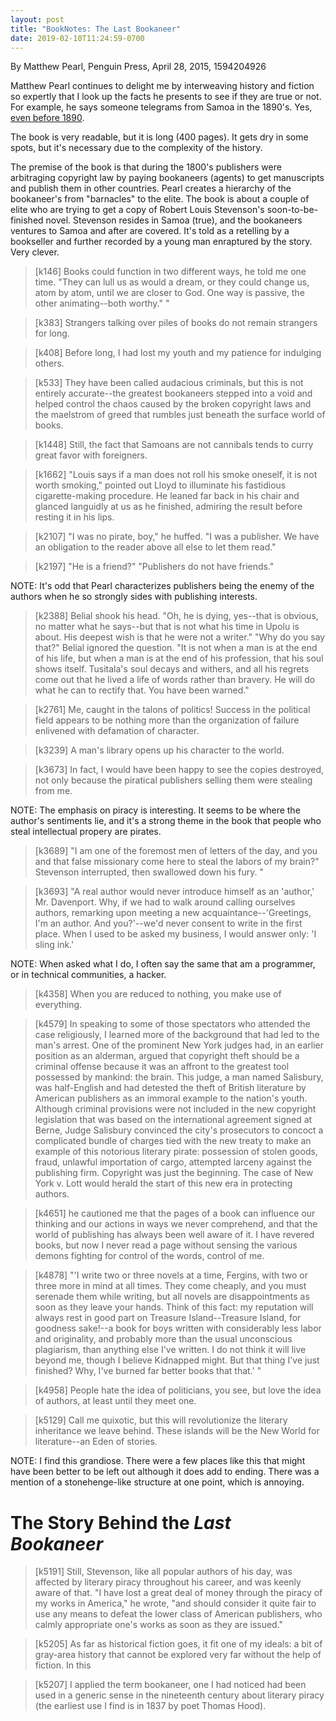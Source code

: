 ```yaml
---
layout: post
title: "BookNotes: The Last Bookaneer"
date: 2019-02-10T11:24:59-0700
---
```

By Matthew Pearl, Penguin Press, April 28, 2015, 1594204926

Matthew Pearl continues to delight me by interweaving history and
fiction so expertly that I look up the facts he presents to see if
they are true or not. For example, he says someone telegrams from
Samoa in the 1890's. Yes, [even before 1890](http://n99.us/axt).

The book is very readable, but it is long (400 pages). It gets dry in
some spots, but it's necessary due to the complexity of the history.

The premise of the book is that during the 1800's publishers were
arbitraging copyright law by paying bookaneers (agents) to get
manuscripts and publish them in other countries. Pearl creates a
hierarchy of the bookaneer's from "barnacles" to the elite. The book
is about a couple of elite who are trying to get a copy of Robert
Louis Stevenson's soon-to-be-finished novel. Stevenson resides in
Samoa (true), and the bookaneers ventures to Samoa and after are
covered. It's told as a retelling by a bookseller and further recorded
by a young man enraptured by the story. Very clever.

> [k146] Books could function in two different ways, he told me one
> time. "They can lull us as would a dream, or they could change us,
> atom by atom, until we are closer to God. One way is passive, the
> other animating--both worthy." "

> [k383] Strangers talking over piles of books do not remain strangers
> for long.

> [k408] Before long, I had lost my youth and my patience for
> indulging others.

> [k533] They have been called audacious criminals, but this is not
> entirely accurate--the greatest bookaneers stepped into a void and
> helped control the chaos caused by the broken copyright laws and the
> maelstrom of greed that rumbles just beneath the surface world of
> books.

> [k1448] Still, the fact that Samoans are not cannibals tends to
> curry great favor with foreigners.

> [k1662] "Louis says if a man does not roll his smoke oneself, it is
> not worth smoking," pointed out Lloyd to illuminate his fastidious
> cigarette-making procedure. He leaned far back in his chair and
> glanced languidly at us as he finished, admiring the result before
> resting it in his lips.

> [k2107] "I was no pirate, boy," he huffed. "I was a publisher. We
> have an obligation to the reader above all else to let them read."

> [k2197] "He is a friend?" "Publishers do not have friends."

NOTE: It's odd that Pearl characterizes publishers being the enemy of
the authors when he so strongly sides with publishing interests.

> [k2388] Belial shook his head. "Oh, he is dying, yes--that is
> obvious, no matter what he says--but that is not what his time in
> Upolu is about. His deepest wish is that he were not a writer." "Why
> do you say that?" Belial ignored the question. "It is not when a man
> is at the end of his life, but when a man is at the end of his
> profession, that his soul shows itself. Tusitala's soul decays and
> withers, and all his regrets come out that he lived a life of words
> rather than bravery. He will do what he can to rectify that. You
> have been warned."

> [k2761] Me, caught in the talons of politics! Success in the
> political field appears to be nothing more than the organization of
> failure enlivened with defamation of character.

> [k3239] A man's library opens up his character to the world.

> [k3673] In fact, I would have been happy to see the copies
> destroyed, not only because the piratical publishers selling them
> were stealing from me.

NOTE: The emphasis on piracy is interesting. It seems to be where the
author's sentiments lie, and it's a strong theme in the book that
people who steal intellectual propery are pirates.

> [k3689] "I am one of the foremost men of letters of the day, and you
> and that false missionary come here to steal the labors of my
> brain?" Stevenson interrupted, then swallowed down his fury. "

> [k3693] "A real author would never introduce himself as an 'author,'
> Mr. Davenport. Why, if we had to walk around calling ourselves
> authors, remarking upon meeting a new acquaintance--'Greetings, I'm
> an author. And you?'--we'd never consent to write in the first
> place. When I used to be asked my business, I would answer only: 'I
> sling ink.'

NOTE: When asked what I do, I often say the same that am a programmer,
or in technical communities, a hacker.

> [k4358] When you are reduced to nothing, you make use of everything.

> [k4579] In speaking to some of those spectators who attended the
> case religiously, I learned more of the background that had led to
> the man's arrest. One of the prominent New York judges had, in an
> earlier position as an alderman, argued that copyright theft should
> be a criminal offense because it was an affront to the greatest tool
> possessed by mankind: the brain. This judge, a man named Salisbury,
> was half-English and had detested the theft of British literature by
> American publishers as an immoral example to the nation's
> youth. Although criminal provisions were not included in the new
> copyright legislation that was based on the international agreement
> signed at Berne, Judge Salisbury convinced the city's prosecutors to
> concoct a complicated bundle of charges tied with the new treaty to
> make an example of this notorious literary pirate: possession of
> stolen goods, fraud, unlawful importation of cargo, attempted
> larceny against the publishing firm. Copyright was just the
> beginning. The case of New York v. Lott would herald the start of
> this new era in protecting authors. 

> [k4651] he cautioned me that the pages of a book can influence our
> thinking and our actions in ways we never comprehend, and that the
> world of publishing has always been well aware of it. I have revered
> books, but now I never read a page without sensing the various
> demons fighting for control of the words, control of me. 

> [k4878] "'I write two or three novels at a time, Fergins, with two
> or three more in mind at all times. They come cheaply, and you must
> serenade them while writing, but all novels are disappointments as
> soon as they leave your hands. Think of this fact: my reputation
> will always rest in good part on Treasure Island--Treasure Island,
> for goodness sake!--a book for boys written with considerably less
> labor and originality, and probably more than the usual unconscious
> plagiarism, than anything else I've written. I do not think it will
> live beyond me, though I believe Kidnapped might. But that thing
> I've just finished? Why, I've burned far better books that that.' "

> [k4958] People hate the idea of politicians, you see, but love the
> idea of authors, at least until they meet one.

> [k5129] Call me quixotic, but this will revolutionize the literary
> inheritance we leave behind. These islands will be the New World for
> literature--an Eden of stories.

NOTE: I find this grandiose. There were a few places like this that
might have been better to be left out although it does add to
ending. There was a mention of a stonehenge-like structure at one
point, which is annoying.

# The Story Behind the _Last Bookaneer_

> [k5191] Still, Stevenson, like all popular authors of his day, was
> affected by literary piracy throughout his career, and was keenly
> aware of that. "I have lost a great deal of money through the piracy
> of my works in America," he wrote, "and should consider it quite
> fair to use any means to defeat the lower class of American
> publishers, who calmly appropriate one's works as soon as they are
> issued."

> [k5205] As far as historical fiction goes, it fit one of my ideals:
> a bit of gray-area history that cannot be explored very far without
> the help of fiction. In this

> [k5207] I applied the term bookaneer, one I had noticed had been
> used in a generic sense in the nineteenth century about literary
> piracy (the earliest use I find is in 1837 by poet Thomas Hood).
